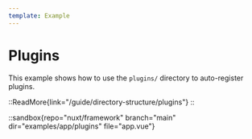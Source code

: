```yaml
---
template: Example
---
```


# Plugins

This example shows how to use the `plugins/` directory to auto-register plugins.

::ReadMore{link="/guide/directory-structure/plugins"}
::

::sandbox{repo="nuxt/framework" branch="main" dir="examples/app/plugins" file="app.vue"}
